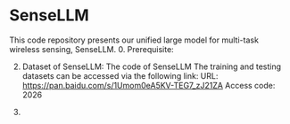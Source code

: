 # SenseLLM
This code repository presents our unified large model for multi-task wireless sensing, SenseLLM.
0. Prerequisite:
   
2. Dataset of SenseLLM:
  The code of SenseLLM
  The training and testing datasets can be accessed via the following link:
  URL: https://pan.baidu.com/s/1Umom0eA5KV-TEG7_zJ21ZA
  Access code: 2026

3. 
